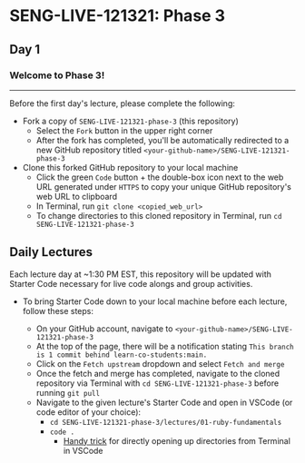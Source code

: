 # SENG-LIVE-121321: Phase 3
## Day 1

### Welcome to Phase 3!

---

Before the first day's lecture, please complete the following:

- Fork a copy of `SENG-LIVE-121321-phase-3` (this repository) 
    - Select the `Fork` button in the upper right corner
    - After the fork has completed, you'll be automatically redirected to a new GitHub repository titled `<your-github-name>/SENG-LIVE-121321-phase-3`
- Clone this forked GitHub repository to your local machine
    - Click the green `Code` button + the double-box icon next to the web URL generated under `HTTPS` to copy your unique GitHub repository's web URL to clipboard 
    - In Terminal, run `git clone <copied_web_url>`
    - To change directories to this cloned repository in Terminal, run `cd SENG-LIVE-121321-phase-3`

## Daily Lectures
Each lecture day at ~1:30 PM EST, this repository will be updated with Starter Code necessary for live code alongs and group activities.

- To bring Starter Code down to your local machine before each lecture, follow these steps:

    - On your GitHub account, navigate to `<your-github-name>/SENG-LIVE-121321-phase-3`
    - At the top of the page, there will be a notification stating `This branch is 1 commit behind learn-co-students:main.`
    - Click on the `Fetch upstream` dropdown and select `Fetch and merge`
    - Once the fetch and merge has completed, navigate to the cloned repository via Terminal with `cd SENG-LIVE-121321-phase-3` before running `git pull`
    - Navigate to the given lecture's Starter Code and open in VSCode (or code editor of your choice):
        - `cd SENG-LIVE-121321-phase-3/lectures/01-ruby-fundamentals` 
        - `code .`
            - [Handy trick](https://code.visualstudio.com/docs/setup/mac#_launching-from-the-command-line) for directly opening up directories from Terminal in VSCode

